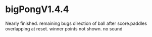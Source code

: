 # bigPongV1.4.4
Nearly finished. remaining bugs direction of ball after score.paddles overlapping at reset. winner points not shown. no sound
